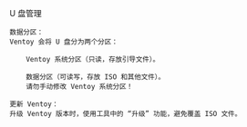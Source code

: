 U 盘管理

    数据分区：
    Ventoy 会将 U 盘分为两个分区：

        Ventoy 系统分区（只读，存放引导文件）。

        数据分区（可读写，存放 ISO 和其他文件）。
        请勿手动修改 Ventoy 系统分区！

    更新 Ventoy：
    升级 Ventoy 版本时，使用工具中的 “升级” 功能，避免覆盖 ISO 文件。